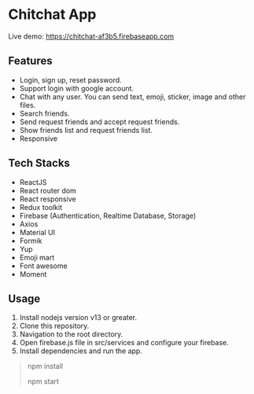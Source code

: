 # Chitchat App
Live demo: https://chitchat-af3b5.firebaseapp.com

## Features
- Login, sign up, reset password.
- Support login with google account.
- Chat with any user. You can send text, emoji, sticker, image and other files.
- Search friends.
- Send request friends and accept request friends.
- Show friends list and request friends list.
- Responsive

## Tech Stacks
- ReactJS
- React router dom
- React responsive
- Redux toolkit
- Firebase (Authentication, Realtime Database, Storage)
- Axios
- Material UI
- Formik
- Yup
- Emoji mart
- Font awesome
- Moment

## Usage
1. Install nodejs version v13 or greater.
1. Clone this repository.
2. Navigation to the root directory.
3. Open firebase.js file in src/services and configure your firebase.
3. Install dependencies and run the app.
>   npm install
>
>   npm start
